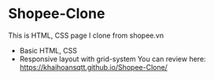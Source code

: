 # Shopee-Clone

This is HTML, CSS page I clone from shopee.vn
- Basic HTML, CSS
- Responsive layout with grid-system
You can review here: https://khaihoansqtt.github.io/Shopee-Clone/

